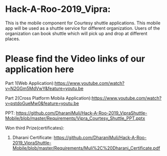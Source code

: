 # Hack-A-Roo-2019_Vipra:

This is the mobile component for Courtesy shuttle applications. This mobile app will be used as a shuttle service for different organization. Users of the organization can book shuttle which will pick up and drop at different places.

# Please find the Video links of our application here

Part 1(Web Application):https://www.youtube.com/watch?v=N2GGm5MdVwY&feature=youtu.be

Part 2(Cross Platform Mobila Application):https://www.youtube.com/watch?v=pstdoGueMw0&feature=youtu.be

PPT: https://github.com/DharaniMuli/Hack-A-Roo-2019_VipraShuttle-Mobile/blob/master/Requirements/Vipra_Courtesy_Shuttle_PPT.pptx

Won third Prize(certificates):
1. Dharani Certificate:
https://github.com/DharaniMuli/Hack-A-Roo-2019_VipraShuttle-Mobile/blob/master/Requirements/Muli%2C%20Dharani_Certificate.pdf
